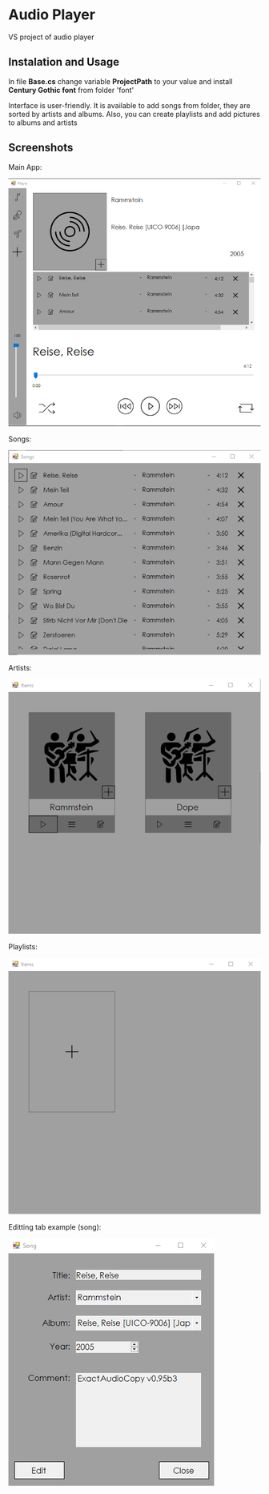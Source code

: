 # Audio Player

VS project of audio player

## Instalation and Usage

In file **Base.cs** change variable **ProjectPath** to your value and install **Century Gothic font** from folder 'font'

Interface is user-friendly. It is available to add songs from folder, they are sorted by artists and albums.
Also, you can create playlists and add pictures to albums and artists

## Screenshots

Main App:

![\:\(](https://github.com/AwesomeKPIPenguin/ReadmeImages/blob/master/player-1.png)

Songs:

![\:\(](https://github.com/AwesomeKPIPenguin/ReadmeImages/blob/master/player-3.png)

Artists:

![\:\(](https://github.com/AwesomeKPIPenguin/ReadmeImages/blob/master/player-2.png)

Playlists:

![\:\(](https://github.com/AwesomeKPIPenguin/ReadmeImages/blob/master/player-4.png)

Editting tab example (song):

![\:\(](https://github.com/AwesomeKPIPenguin/ReadmeImages/blob/master/player-5.png)
